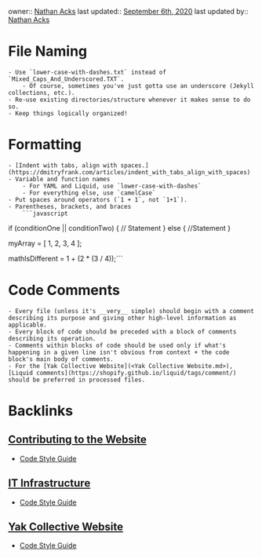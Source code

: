 owner:: [Nathan Acks](<Nathan Acks.md>)
last updated:: [September 6th, 2020](<September 6th, 2020.md>)
last updated by:: [Nathan Acks](<Nathan Acks.md>)
# File Naming
    - Use `lower-case-with-dashes.txt` instead of `Mixed_Caps_And_Underscored.TXT`.
        - Of course, sometimes you've just gotta use an underscore (Jekyll collections, etc.).
    - Re-use existing directories/structure whenever it makes sense to do so.
    - Keep things logically organized!
# Formatting
    - [Indent with tabs, align with spaces.](https://dmitryfrank.com/articles/indent_with_tabs_align_with_spaces)
    - Variable and function names
        - For YAML and Liquid, use `lower-case-with-dashes`
        - For everything else, use `camelCase`
    - Put spaces around operators (`1 + 1`, not `1+1`).
    - Parentheses, brackets, and braces
        ```javascript
if (conditionOne || conditionTwo) {
  // Statement
} else {
  //Statement
}

myArray = [ 1, 2, 3, 4 ];

mathIsDifferent = 1 + (2 * (3 / 4));```
# Code Comments
    - Every file (unless it's __very__ simple) should begin with a comment describing its purpose and giving other high-level information as applicable.
    - Every block of code should be preceded with a block of comments describing its operation.
    - Comments within blocks of code should be used only if what's happening in a given line isn't obvious from context + the code block's main body of comments.
    - For the [Yak Collective Website](<Yak Collective Website.md>), [Liquid comments](https://shopify.github.io/liquid/tags/comment/) should be preferred in processed files.

# Backlinks
## [Contributing to the Website](<Contributing to the Website.md>)
- [Code Style Guide](<Code Style Guide.md>)

## [IT Infrastructure](<IT Infrastructure.md>)
- [Code Style Guide](<Code Style Guide.md>)

## [Yak Collective Website](<Yak Collective Website.md>)
- [Code Style Guide](<Code Style Guide.md>)


